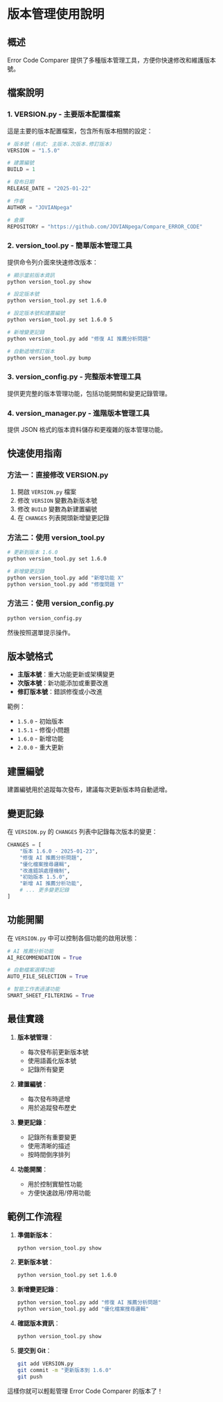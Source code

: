 # 版本管理使用說明

## 概述

Error Code Comparer 提供了多種版本管理工具，方便你快速修改和維護版本號。

## 檔案說明

### 1. VERSION.py - 主要版本配置檔案
這是主要的版本配置檔案，包含所有版本相關的設定：

```python
# 版本號 (格式: 主版本.次版本.修訂版本)
VERSION = "1.5.0"

# 建置編號
BUILD = 1

# 發布日期
RELEASE_DATE = "2025-01-22"

# 作者
AUTHOR = "JOVIANpega"

# 倉庫
REPOSITORY = "https://github.com/JOVIANpega/Compare_ERROR_CODE"
```

### 2. version_tool.py - 簡單版本管理工具
提供命令列介面來快速修改版本：

```bash
# 顯示當前版本資訊
python version_tool.py show

# 設定版本號
python version_tool.py set 1.6.0

# 設定版本號和建置編號
python version_tool.py set 1.6.0 5

# 新增變更記錄
python version_tool.py add "修復 AI 推薦分析問題"

# 自動遞增修訂版本
python version_tool.py bump
```

### 3. version_config.py - 完整版本管理工具
提供更完整的版本管理功能，包括功能開關和變更記錄管理。

### 4. version_manager.py - 進階版本管理工具
提供 JSON 格式的版本資料儲存和更複雜的版本管理功能。

## 快速使用指南

### 方法一：直接修改 VERSION.py
1. 開啟 `VERSION.py` 檔案
2. 修改 `VERSION` 變數為新版本號
3. 修改 `BUILD` 變數為新建置編號
4. 在 `CHANGES` 列表開頭新增變更記錄

### 方法二：使用 version_tool.py
```bash
# 更新到版本 1.6.0
python version_tool.py set 1.6.0

# 新增變更記錄
python version_tool.py add "新增功能 X"
python version_tool.py add "修復問題 Y"
```

### 方法三：使用 version_config.py
```bash
python version_config.py
```
然後按照選單提示操作。

## 版本號格式

- **主版本號**：重大功能更新或架構變更
- **次版本號**：新功能添加或重要改進
- **修訂版本號**：錯誤修復或小改進

範例：
- `1.5.0` - 初始版本
- `1.5.1` - 修復小問題
- `1.6.0` - 新增功能
- `2.0.0` - 重大更新

## 建置編號

建置編號用於追蹤每次發布，建議每次更新版本時自動遞增。

## 變更記錄

在 `VERSION.py` 的 `CHANGES` 列表中記錄每次版本的變更：

```python
CHANGES = [
    "版本 1.6.0 - 2025-01-23",
    "修復 AI 推薦分析問題",
    "優化檔案搜尋邏輯",
    "改進錯誤處理機制",
    "初始版本 1.5.0",
    "新增 AI 推薦分析功能",
    # ... 更多變更記錄
]
```

## 功能開關

在 `VERSION.py` 中可以控制各個功能的啟用狀態：

```python
# AI 推薦分析功能
AI_RECOMMENDATION = True

# 自動檔案選擇功能
AUTO_FILE_SELECTION = True

# 智能工作表過濾功能
SMART_SHEET_FILTERING = True
```

## 最佳實踐

1. **版本號管理**：
   - 每次發布前更新版本號
   - 使用語義化版本號
   - 記錄所有變更

2. **建置編號**：
   - 每次發布時遞增
   - 用於追蹤發布歷史

3. **變更記錄**：
   - 記錄所有重要變更
   - 使用清晰的描述
   - 按時間倒序排列

4. **功能開關**：
   - 用於控制實驗性功能
   - 方便快速啟用/停用功能

## 範例工作流程

1. **準備新版本**：
   ```bash
   python version_tool.py show
   ```

2. **更新版本號**：
   ```bash
   python version_tool.py set 1.6.0
   ```

3. **新增變更記錄**：
   ```bash
   python version_tool.py add "修復 AI 推薦分析問題"
   python version_tool.py add "優化檔案搜尋邏輯"
   ```

4. **確認版本資訊**：
   ```bash
   python version_tool.py show
   ```

5. **提交到 Git**：
   ```bash
   git add VERSION.py
   git commit -m "更新版本到 1.6.0"
   git push
   ```

這樣你就可以輕鬆管理 Error Code Comparer 的版本了！
